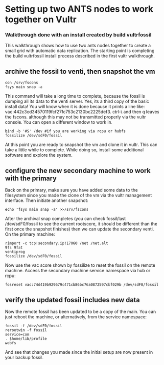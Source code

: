 # Setting up two ANTS nodes to work together on Vultr

### Walkthrough done with an install created by build vultrfossil 

This walkthrough shows how to use two ants nodes together to create a small grid with automatic data replication. The starting point is completing the build vultrfossil install process described in the first vultr walkthrough.

## archive the fossil to venti, then snapshot the vm ##

	con /srv/fscons
	fsys main snap -a

This command will take a long time to complete, because the fossil is dumping all its data to the venti server. Yes, its a third copy of the basic install data! You will know when it is done because it prints a line like: vac:442c3cd34570119fcf27fc753c2130bc2225def3. ctrl-\ and then q leaves the fscons. although this may not be transmitted properly via the vultr console. You can open a different window to work in. 

	bind -b '#S' /dev #if you are working via rcpu or hubfs
	fossilize /dev/sdF0/fossil

At this point you are ready to snapshot the vm and clone it in vultr. This can take a little while to complete. While doing so, install some additional software and explore the system.

## configure the new secondary machine to work with the primary ##

Back on the primary, make sure you have added some data to the filesystem since you made the clone of the vm via the vultr management interface. Then initiate another snapshot:

	echo 'fsys main snap -a' >>/srv/fscons

After the archival snap completes (you can check fossil/last /dev/sdF0/fossil to see the current rootscore, it should be different than the first once the snapshot finishes) then we can update the secondary venti. On the primary machine:

	rimport -c tcp!secondary.ip!17060 /net /net.alt
	9fs 9fat
	ventiprog
	fossilize /dev/sdF0/fossil

Now use the vac score shown by fossilize to reset the fossil on the remote machine. Access the secondary machine service namespace via hub or rcpu:

	fosreset vac:74d419b929679c471cb86bc76a0872597cbf029b /dev/sdF0/fossil

## verify the updated fossil includes new data ##

Now the remote fossil has been updated to be a copy of the main. You can just reboot the machine, or alternatively, from the service namespace:

	fossil -f /dev/sdF0/fossil
	rerootwin -f fossil
	service=con
	. $home/lib/profile
	webfs

And see that changes you made since the initial setup are now present in your backup fossil.
